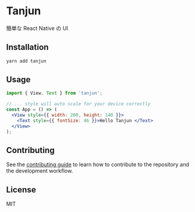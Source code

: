 # Tanjun

簡単な React Native の UI

## Installation

```sh
yarn add tanjun
```

## Usage

```jsx
import { View, Text } from 'tanjun';

// ... style will auto scale for your device correctly
const App = () => (
  <View style={{ width: 200, height: 140 }}>
    <Text style={{ fontSize: 46 }}>Hello Tanjun </Text>
  </View>
);
```

## Contributing

See the [contributing guide](CONTRIBUTING.md) to learn how to contribute to the repository and the development workflow.

## License

MIT
